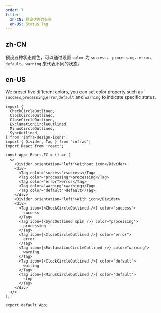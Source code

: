 ```yaml
---
order: 7
title:
  zh-CN: 预设状态的标签
  en-US: Status Tag
---
```


## zh-CN

预设五种状态颜色，可以通过设置 `color` 为 `success`、 `processing`、`error`、`default`、`warning` 来代表不同的状态。

## en-US

We preset five different colors, you can set color property such as `success`,`processing`,`error`,`default` and `warning` to indicate specific status.

```tsx
import {
  CheckCircleOutlined,
  ClockCircleOutlined,
  CloseCircleOutlined,
  ExclamationCircleOutlined,
  MinusCircleOutlined,
  SyncOutlined,
} from 'infra-design-icons';
import { Divider, Tag } from 'infrad';
import React from 'react';

const App: React.FC = () => (
  <>
    <Divider orientation="left">Without icon</Divider>
    <div>
      <Tag color="success">success</Tag>
      <Tag color="processing">processing</Tag>
      <Tag color="error">error</Tag>
      <Tag color="warning">warning</Tag>
      <Tag color="default">default</Tag>
    </div>
    <Divider orientation="left">With icon</Divider>
    <div>
      <Tag icon={<CheckCircleOutlined />} color="success">
        success
      </Tag>
      <Tag icon={<SyncOutlined spin />} color="processing">
        processing
      </Tag>
      <Tag icon={<CloseCircleOutlined />} color="error">
        error
      </Tag>
      <Tag icon={<ExclamationCircleOutlined />} color="warning">
        warning
      </Tag>
      <Tag icon={<ClockCircleOutlined />} color="default">
        waiting
      </Tag>
      <Tag icon={<MinusCircleOutlined />} color="default">
        stop
      </Tag>
    </div>
  </>
);

export default App;
```

